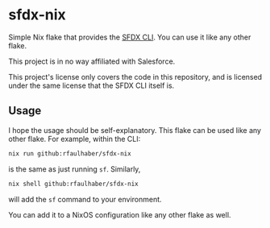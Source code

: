 # sfdx-nix

Simple Nix flake that provides the [SFDX CLI](https://developer.salesforce.com/tools/sfdxcli). You can use it like any other flake.

This project is in no way affiliated with Salesforce.

This project's license only covers the code in this repository, and is licensed
under the same license that the SFDX CLI itself is.

## Usage

I hope the usage should be self-explanatory. This flake can be used like any other flake. For example, within the CLI:

```sh
nix run github:rfaulhaber/sfdx-nix
```

is the same as just running `sf`. Similarly,

``` sh
nix shell github:rfaulhaber/sfdx-nix
```

will add the `sf` command to your environment.

You can add it to a NixOS configuration like any other flake as well.
